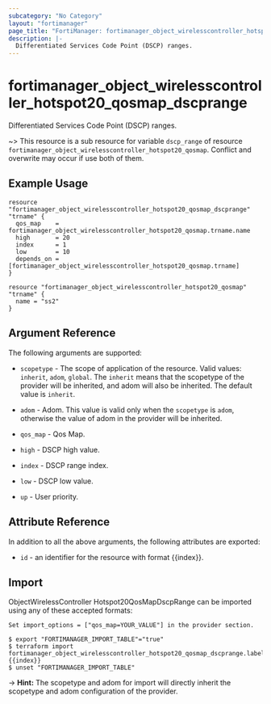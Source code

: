 ```yaml
---
subcategory: "No Category"
layout: "fortimanager"
page_title: "FortiManager: fortimanager_object_wirelesscontroller_hotspot20_qosmap_dscprange"
description: |-
  Differentiated Services Code Point (DSCP) ranges.
---
```


# fortimanager_object_wirelesscontroller_hotspot20_qosmap_dscprange
Differentiated Services Code Point (DSCP) ranges.

~> This resource is a sub resource for variable `dscp_range` of resource `fortimanager_object_wirelesscontroller_hotspot20_qosmap`. Conflict and overwrite may occur if use both of them.



## Example Usage

```hcl
resource "fortimanager_object_wirelesscontroller_hotspot20_qosmap_dscprange" "trname" {
  qos_map    = fortimanager_object_wirelesscontroller_hotspot20_qosmap.trname.name
  high       = 20
  index      = 1
  low        = 10
  depends_on = [fortimanager_object_wirelesscontroller_hotspot20_qosmap.trname]
}

resource "fortimanager_object_wirelesscontroller_hotspot20_qosmap" "trname" {
  name = "ss2"
}
```

## Argument Reference


The following arguments are supported:

* `scopetype` - The scope of application of the resource. Valid values: `inherit`, `adom`, `global`. The `inherit` means that the scopetype of the provider will be inherited, and adom will also be inherited. The default value is `inherit`.
* `adom` - Adom. This value is valid only when the `scopetype` is `adom`, otherwise the value of adom in the provider will be inherited.
* `qos_map` - Qos Map.

* `high` - DSCP high value.
* `index` - DSCP range index.
* `low` - DSCP low value.
* `up` - User priority.


## Attribute Reference

In addition to all the above arguments, the following attributes are exported:
* `id` - an identifier for the resource with format {{index}}.

## Import

ObjectWirelessController Hotspot20QosMapDscpRange can be imported using any of these accepted formats:
```
Set import_options = ["qos_map=YOUR_VALUE"] in the provider section.

$ export "FORTIMANAGER_IMPORT_TABLE"="true"
$ terraform import fortimanager_object_wirelesscontroller_hotspot20_qosmap_dscprange.labelname {{index}}
$ unset "FORTIMANAGER_IMPORT_TABLE"
```
-> **Hint:** The scopetype and adom for import will directly inherit the scopetype and adom configuration of the provider.
